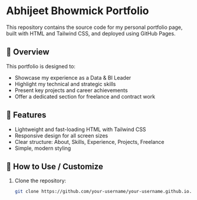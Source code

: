 # Abhijeet Bhowmick Portfolio

This repository contains the source code for my personal portfolio page, built with HTML and Tailwind CSS, and deployed using GitHub Pages.

## 🧭 Overview
This portfolio is designed to:
- Showcase my experience as a Data & BI Leader
- Highlight my technical and strategic skills
- Present key projects and career achievements
- Offer a dedicated section for freelance and contract work

## 🚀 Features
- Lightweight and fast-loading HTML with Tailwind CSS
- Responsive design for all screen sizes
- Clear structure: About, Skills, Experience, Projects, Freelance
- Simple, modern styling

## 🔧 How to Use / Customize
1. Clone the repository:
   ```bash
   git clone https://github.com/your-username/your-username.github.io.git
